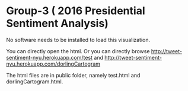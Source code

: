 # Group-3 ( 2016 Presidential Sentiment Analysis)

No software needs to be installed to load this visualization.

You can directly open the html. Or you can directly browse http://tweet-sentiment-nyu.herokuapp.com/test and http://tweet-sentiment-nyu.herokuapp.com/dorlingCartogram


The html files are in public folder, namely test.html and dorlingCartogram.html.
